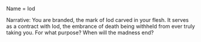 Name = Iod

Narrative: You are branded, the mark of Iod carved in your flesh. It serves as a contract with Iod, the embrance of death being withheld from ever truly taking you. For what purpose? When will the madness end? 
  